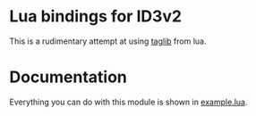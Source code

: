 # Lua bindings for ID3v2

This is a rudimentary attempt at using [taglib](http://taglib.org/) from lua.

# Documentation

Everything you can do with this module is shown in [example.lua](example.lua).

